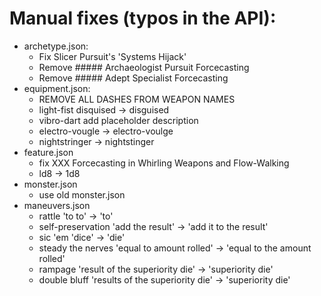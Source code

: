 # Manual fixes (typos in the API):



- archetype.json:
  - Fix Slicer Pursuit's 'Systems Hijack'
  - Remove ##### Archaeologist Pursuit Forcecasting
  - Remove ##### Adept Specialist Forcecasting
- equipment.json:
  - REMOVE ALL DASHES FROM WEAPON NAMES
  - light-fist disquised -> disguised
  - vibro-dart add placeholder description
  - electro-vougle -> electro-voulge
  - nightstringer -> nightstinger
- feature.json
  - fix XXX Forcecasting in Whirling Weapons and Flow-Walking
  - ld8 -> 1d8
- monster.json
  - use old monster.json
- maneuvers.json
  - rattle 'to to' -> 'to'
  - self-preservation 'add the result' -> 'add it to the result'
  - sic 'em 'dice' -> 'die'
  - steady the nerves 'equal to amount rolled' -> 'equal to the amount rolled'
  - rampage 'result of the superiority die' -> 'superiority die'
  - double bluff 'results of the superiority die' -> 'superiority die'
